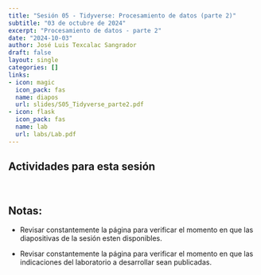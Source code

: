 ```yaml
---
title: "Sesión 05 - Tidyverse: Procesamiento de datos (parte 2)"
subtitle: "03 de octubre de 2024"
excerpt: "Procesamiento de datos - parte 2"
date: "2024-10-03"
author: José Luis Texcalac Sangrador
draft: false
layout: single
categories: []
links:
- icon: magic
  icon_pack: fas
  name: diapos
  url: slides/S05_Tidyverse_parte2.pdf
- icon: flask
  icon_pack: fas
  name: lab
  url: labs/Lab.pdf
---
```


## Actividades para esta sesión 

&nbsp;

## Notas:

* Revisar constantemente la página para verificar el momento en que las 
diapositivas de la sesión esten disponibles.

* Revisar constantemente la página para verificar el momento en que las 
indicaciones del laboratorio a desarrollar sean publicadas.

&nbsp;


